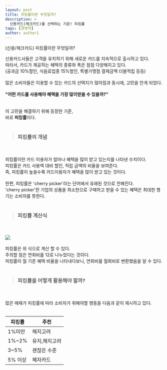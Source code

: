 ```yaml
---
layout: post
title: 피킹률이란 무엇일까?
description: >
  신용카드(체크카드)를 선택하는 기준! 피킹률
tags: [경영학]
author: author1
---
```


(신용/체크카드) 피킹률이란 무엇일까? 



신용카드사들은 고객을 유치하기 위해 새로운 카드를 지속적으로 출시하고 있다. <br>
따라서, 카드가 제공하는 혜택의 종류와 폭은 점점 다양해지고 있다. <br>
(공과금 10%할인, 식음료업종 15%할인, 특별가맹점 결제금액 더블적립 등등)<br><br>많은 소비자들은 이용할 수 있는 카드의 선택지가 많아짐과 동시에, 고민을 안게 되었다.<br><br>**"어떤 카드를 사용해야 혜택을 가장 많이받을 수 있을까?"**  <br>
<br><br>이 고민을 해결하기 위해 등장한 기준, <br>
바로 **피킹률**이다.
<br><br>

> ### 피킹률의 개념

<br><br>피킹률이란 카드 이용자가 얼마나 혜택을 많이 받고 있는지를 나타낸 수치이다.<br> 피킹률은 카드 사용액 대비 할인, 적립 금액의 비율을 보여준다.<br>즉, 피킹률이 높을수록 카드이용자가 혜택을 많이 받고 있는 것이다. 
<br><br>한편, 피킹률은 'cherry picker'라는 단어에서 유래된 것으로 전해진다.<br>'cherry picker'란 기업의 상품을 최소한으로 구매하고
받을 수 있는 혜택은 최대한 챙기는 소비자를 뜻한다.
<br><br>
> ### 피킹률 계산식 

<br><br>![](https://images.velog.io/images/datata29/post/faf04701-8576-4628-8e60-d1c6f469d5d1/%ED%94%BC%ED%82%B9%EB%A5%A02.png)<br><br>피킹률은 위 식으로 계산 할 수 있다.<br>주의할 점은 연회비를 12로 나누었다는 것이다. <br>피킹률이 월 기준 혜택 비율을 나타내다보니, 
연회비를 월회비로 변환했음을 알 수 있다.
<br><br>

> ### 피킹률을 어떻게 활용해야 할까?

<br><br>많은 매체가 피킹률에 따라 소비자가 취해야할 행동을 
다음과 같이 제시하고 있다.<br><br>




| 피킹률  | 추천          |
| ------- | ------------- |
| 1%미만  | 해지고려      |
| 1%~2%   | 유지,해지고려 |
| 3~5%    | 괜찮은 수준   |
| 5% 이상 | 혜자카드      |